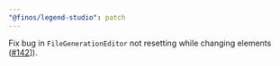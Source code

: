 ```yaml
---
"@finos/legend-studio": patch
---
```


Fix bug in `FileGenerationEditor` not resetting while changing elements ([#142](https://github.com/finos/legend-studio/issues/142)]).
